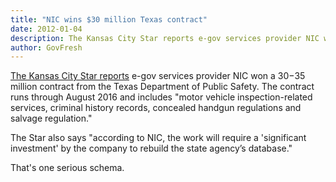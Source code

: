 ```yaml
---
title: "NIC wins $30 million Texas contract"
date: 2012-01-04
description: The Kansas City Star reports e-gov services provider NIC won a $30-$35 million contract from the Texas Department of Public Safety.
author: GovFresh
---
```


<a href="http://www.kansascity.com/2011/12/21/3331795/nic-adds-contract-worth-about.html">The Kansas City Star reports</a> e-gov services provider NIC won a $30-$35 million contract from the Texas Department of Public Safety. The contract runs through August 2016 and includes "motor vehicle inspection-related services, criminal history records, concealed handgun regulations and salvage regulation."

The Star also says "according to NIC, the work will require a 'significant investment' by the company to rebuild the state agency’s database."

That's one serious schema.
